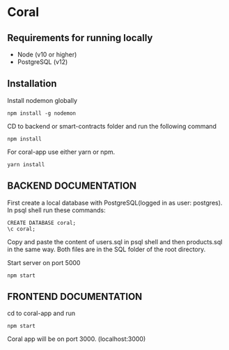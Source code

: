 # Coral


## Requirements for running locally
* Node (v10 or higher)
* PostgreSQL (v12)


## Installation

Install nodemon globally
```
npm install -g nodemon
```

CD to backend or smart-contracts folder and run the following command
```
npm install
```
For coral-app use either yarn or npm.
```
yarn install
```


## BACKEND DOCUMENTATION

First create a local database with PostgreSQL(logged in as user: postgres). In psql shell run these commands:
```
CREATE DATABASE coral;
\c coral;
```
Copy and paste the content of users.sql in psql shell and then products.sql in the same way. Both files are in the SQL folder of the root directory.

Start server on port 5000
```
npm start
```

## FRONTEND DOCUMENTATION

cd to coral-app and run
```
npm start
```
Coral app will be on port 3000. (localhost:3000)


